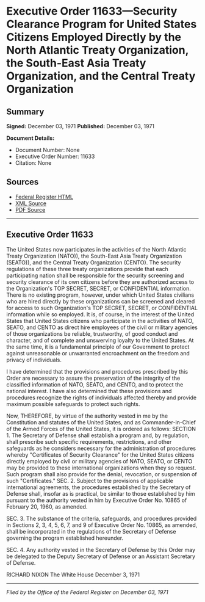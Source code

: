 # Executive Order 11633—Security Clearance Program for United States Citizens Employed Directly by the North Atlantic Treaty Organization, the South-East Asia Treaty Organization, and the Central Treaty Organization

## Summary

**Signed:** December 03, 1971
**Published:** December 03, 1971

**Document Details:**
- Document Number: None
- Executive Order Number: 11633
- Citation: None

## Sources
- [Federal Register HTML](https://www.presidency.ucsb.edu/documents/executive-order-11633-security-clearance-program-for-united-states-citizens-employed)
- [XML Source](None)
- [PDF Source](None)

---

## Executive Order 11633

The United States now participates in the activities of the North Atlantic Treaty Organization (NATO)), the South-East Asia Treaty Organization (SEATO)), and the Central Treaty Organization (CENTO). The security regulations of these three treaty organizations provide that each participating nation shall be responsible for the security screening and security clearance of its own citizens before they are authorized access to the Organization's TOP SECRET, SECRET, or CONFIDENTIAL information. There is no existing program, however, under which United States civilians who are hired directly by these organizations can be screened and cleared for access to such Organization's TOP SECRET, SECRET, or CONFIDENTIAL information while so employed. It is, of course, in the interest of the United States that United States citizens who participate in the activities of NATO, SEATO, and CENTO as direct hire employees of the civil or military agencies of those organizations be reliable, trustworthy, of good conduct and character, and of complete and unswerving loyalty to the United States. At the same time, it is a fundamental principle of our Government to protect against unreasonable or unwarranted encroachment on the freedom and privacy of individuals.

I have determined that the provisions and procedures prescribed by this Order are necessary to assure the preservation of the integrity of the classified information of NATO, SEATO, and CENTO, and to protect the national interest. I have also determined that these provisions and procedures recognize the rights of individuals affected thereby and provide maximum possible safeguards to protect such rights.

Now, THEREFORE, by virtue of the authority vested in me by the Constitution and statutes of the United States, and as Commander-in-Chief of the Armed Forces of the United States, it is ordered as follows:
SECTION 1. The Secretary of Defense shall establish a program and, by regulation, shall prescribe such specific requirements, restrictions, and other safeguards as he considers necessary for the administration of procedures whereby "Certificates of Security Clearance" for the United States citizens directly employed by civil or military agencies of NATO, SEATO, or CENTO may be provided to these international organizations when they so request. Such program shall also provide for the denial, revocation, or suspension of such "Certificates."
SEC. 2. Subject to the provisions of applicable international agreements, the procedures established by the Secretary of Defense shall, insofar as is practical, be similar to those established by him pursuant to the authority vested in him by Executive Order No. 10865 of February 20, 1960, as amended.

SEC. 3. The substance of the criteria, safeguards, and procedures provided in Sections 2, 3, 4, 5, 6, 7, and 9 of Executive Order No. 10865, as amended, shall be incorporated in the regulations of the Secretary of Defense governing the program established hereunder.

SEC. 4. Any authority vested in the Secretary of Defense by this Order may be delegated to the Deputy Secretary of Defense or an Assistant Secretary of Defense.

RICHARD NIXON
The White House
December 3, 1971

---

*Filed by the Office of the Federal Register on December 03, 1971*
